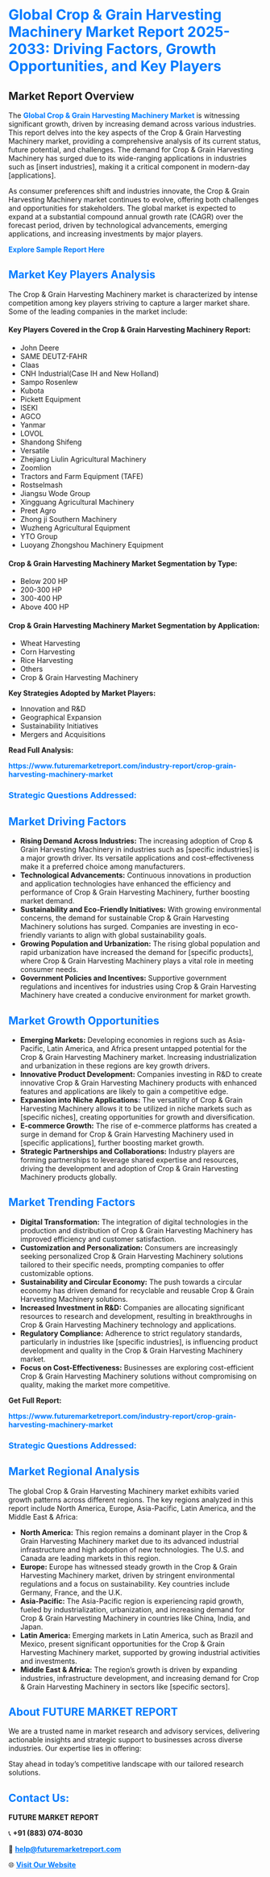 <h1 style="color: #007BFF;">Global Crop & Grain Harvesting Machinery Market Report 2025-2033: Driving Factors, Growth Opportunities, and Key Players</h1>

<section id="overview">
<h2>Market Report Overview</h2>
<p>The <a href="https://www.futuremarketreport.com/industry-report/crop-grain-harvesting-machinery-market" style="color: #007BFF; text-decoration: none;"><strong>Global Crop & Grain Harvesting Machinery Market</strong></a> is witnessing significant growth, driven by increasing demand across various industries. This report delves into the key aspects of the Crop & Grain Harvesting Machinery market, providing a comprehensive analysis of its current status, future potential, and challenges. The demand for Crop & Grain Harvesting Machinery has surged due to its wide-ranging applications in industries such as [insert industries], making it a critical component in modern-day [applications].</p>
<p>As consumer preferences shift and industries innovate, the Crop & Grain Harvesting Machinery market continues to evolve, offering both challenges and opportunities for stakeholders. The global market is expected to expand at a substantial compound annual growth rate (CAGR) over the forecast period, driven by technological advancements, emerging applications, and increasing investments by major players.</p>
</section>

<section id="overview">
<p><a href="https://www.futuremarketreport.com/request-sample/reportId=128415" style="color: #007BFF; text-decoration: none;"><strong>Explore Sample Report Here</strong></a></p>
</section>

<section id="key-players">
<h2 style="color: #007BFF;">Market Key Players Analysis</h2>
<p>The Crop & Grain Harvesting Machinery market is characterized by intense competition among key players striving to capture a larger market share. Some of the leading companies in the market include:</p>
<h4>Key Players Covered in the Crop & Grain Harvesting Machinery Report:</h4>
<ul><li>John Deere</li><li>SAME DEUTZ-FAHR</li><li>Claas</li><li>CNH Industrial(Case IH and New Holland)</li><li>Sampo Rosenlew</li><li>Kubota</li><li>Pickett Equipment</li><li>ISEKI</li><li>AGCO</li><li>Yanmar</li><li>LOVOL</li><li>Shandong Shifeng</li><li>Versatile</li><li>Zhejiang Liulin Agricultural Machinery</li><li>Zoomlion</li><li>Tractors and Farm Equipment (TAFE)</li><li>Rostselmash</li><li>Jiangsu Wode Group</li><li>Xingguang Agricultural Machinery</li><li>Preet Agro</li><li>Zhong ji Southern Machinery</li><li>Wuzheng Agricultural Equipment</li><li>YTO Group</li><li>Luoyang Zhongshou Machinery Equipment</li></ul>
<h4>Crop & Grain Harvesting Machinery Market Segmentation by Type:</h4>
<ul><li>Below 200 HP</li><li>200-300 HP</li><li>300-400 HP</li><li>Above 400 HP</li></ul>

<h4>Crop & Grain Harvesting Machinery Market Segmentation by Application:</h4>
<ul><li>Wheat Harvesting</li><li>Corn Harvesting</li><li>Rice Harvesting</li><li>Others</li><li>Crop &amp; Grain Harvesting Machinery</li></ul>
<p><strong>Key Strategies Adopted by Market Players:</strong></p>
<ul>
<li>Innovation and R&D</li>
<li>Geographical Expansion</li>
<li>Sustainability Initiatives</li>
<li>Mergers and Acquisitions</li>
</ul>
</section>

<section>
<p><strong>Read Full Analysis: </strong></p><a href="https://www.futuremarketreport.com/industry-report/crop-grain-harvesting-machinery-market" style="color: #007BFF; text-decoration: none;"><strong>https://www.futuremarketreport.com/industry-report/crop-grain-harvesting-machinery-market</strong></a>
<h3 style="color: #007BFF;">Strategic Questions Addressed:</h3>
</section>

<section id="driving-factors">
<h2 style="color: #007BFF;">Market Driving Factors</h2>
<ul>
<li><strong>Rising Demand Across Industries:</strong> The increasing adoption of Crop & Grain Harvesting Machinery in industries such as [specific industries] is a major growth driver. Its versatile applications and cost-effectiveness make it a preferred choice among manufacturers.</li>
<li><strong>Technological Advancements:</strong> Continuous innovations in production and application technologies have enhanced the efficiency and performance of Crop & Grain Harvesting Machinery, further boosting market demand.</li>
<li><strong>Sustainability and Eco-Friendly Initiatives:</strong> With growing environmental concerns, the demand for sustainable Crop & Grain Harvesting Machinery solutions has surged. Companies are investing in eco-friendly variants to align with global sustainability goals.</li>
<li><strong>Growing Population and Urbanization:</strong> The rising global population and rapid urbanization have increased the demand for [specific products], where Crop & Grain Harvesting Machinery plays a vital role in meeting consumer needs.</li>
<li><strong>Government Policies and Incentives:</strong> Supportive government regulations and incentives for industries using Crop & Grain Harvesting Machinery have created a conducive environment for market growth.</li>
</ul>
</section>

<section id="growth-opportunities">
<h2 style="color: #007BFF;">Market Growth Opportunities</h2>
<ul>
<li><strong>Emerging Markets:</strong> Developing economies in regions such as Asia-Pacific, Latin America, and Africa present untapped potential for the Crop & Grain Harvesting Machinery market. Increasing industrialization and urbanization in these regions are key growth drivers.</li>
<li><strong>Innovative Product Development:</strong> Companies investing in R&D to create innovative Crop & Grain Harvesting Machinery products with enhanced features and applications are likely to gain a competitive edge.</li>
<li><strong>Expansion into Niche Applications:</strong> The versatility of Crop & Grain Harvesting Machinery allows it to be utilized in niche markets such as [specific niches], creating opportunities for growth and diversification.</li>
<li><strong>E-commerce Growth:</strong> The rise of e-commerce platforms has created a surge in demand for Crop & Grain Harvesting Machinery used in [specific applications], further boosting market growth.</li>
<li><strong>Strategic Partnerships and Collaborations:</strong> Industry players are forming partnerships to leverage shared expertise and resources, driving the development and adoption of Crop & Grain Harvesting Machinery products globally.</li>
</ul>
</section>

<section id="trending-factors">
<h2 style="color: #007BFF;">Market Trending Factors</h2>
<ul>
<li><strong>Digital Transformation:</strong> The integration of digital technologies in the production and distribution of Crop & Grain Harvesting Machinery has improved efficiency and customer satisfaction.</li>
<li><strong>Customization and Personalization:</strong> Consumers are increasingly seeking personalized Crop & Grain Harvesting Machinery solutions tailored to their specific needs, prompting companies to offer customizable options.</li>
<li><strong>Sustainability and Circular Economy:</strong> The push towards a circular economy has driven demand for recyclable and reusable Crop & Grain Harvesting Machinery solutions.</li>
<li><strong>Increased Investment in R&D:</strong> Companies are allocating significant resources to research and development, resulting in breakthroughs in Crop & Grain Harvesting Machinery technology and applications.</li>
<li><strong>Regulatory Compliance:</strong> Adherence to strict regulatory standards, particularly in industries like [specific industries], is influencing product development and quality in the Crop & Grain Harvesting Machinery market.</li>
<li><strong>Focus on Cost-Effectiveness:</strong> Businesses are exploring cost-efficient Crop & Grain Harvesting Machinery solutions without compromising on quality, making the market more competitive.</li>
</ul>
</section>

<section>
<p><strong>Get Full Report: </strong></p><a href="https://www.futuremarketreport.com/industry-report/crop-grain-harvesting-machinery-market" style="color: #007BFF; text-decoration: none;"><strong>https://www.futuremarketreport.com/industry-report/crop-grain-harvesting-machinery-market</strong></a>
<h3 style="color: #007BFF;">Strategic Questions Addressed:</h3>
</section>


<section id="regional-analysis">
<h2 style="color: #007BFF;">Market Regional Analysis</h2>
<p>The global Crop & Grain Harvesting Machinery market exhibits varied growth patterns across different regions. The key regions analyzed in this report include North America, Europe, Asia-Pacific, Latin America, and the Middle East & Africa:</p>
<ul>
<li><strong>North America:</strong> This region remains a dominant player in the Crop & Grain Harvesting Machinery market due to its advanced industrial infrastructure and high adoption of new technologies. The U.S. and Canada are leading markets in this region.</li>
<li><strong>Europe:</strong> Europe has witnessed steady growth in the Crop & Grain Harvesting Machinery market, driven by stringent environmental regulations and a focus on sustainability. Key countries include Germany, France, and the U.K.</li>
<li><strong>Asia-Pacific:</strong> The Asia-Pacific region is experiencing rapid growth, fueled by industrialization, urbanization, and increasing demand for Crop & Grain Harvesting Machinery in countries like China, India, and Japan.</li>
<li><strong>Latin America:</strong> Emerging markets in Latin America, such as Brazil and Mexico, present significant opportunities for the Crop & Grain Harvesting Machinery market, supported by growing industrial activities and investments.</li>
<li><strong>Middle East & Africa:</strong> The region’s growth is driven by expanding industries, infrastructure development, and increasing demand for Crop & Grain Harvesting Machinery in sectors like [specific sectors].</li>
</ul>
</section>

<footer>
<h2 style="color: #007BFF;">About FUTURE MARKET REPORT</h2>
<p>We are a trusted name in market research and advisory services, delivering actionable insights and strategic support to businesses across diverse industries. Our expertise lies in offering:</p>

<p>Stay ahead in today’s competitive landscape with our tailored research solutions.</p>

<h2 style="color: #007BFF;">Contact Us:</h2>
<p><strong>FUTURE MARKET REPORT</strong></p>
<p>📞 <strong>+91 (883) 074-8030</strong></p>
<p>📧 <strong><a href="mailto:help@futuremarketreport.com" style="color: #007BFF;">help@futuremarketreport.com</a></strong></p>
<p>🌐 <strong><a href="https://www.futuremarketreport.com/" style="color: #007BFF;">Visit Our Website</a></strong></p>
</footer>